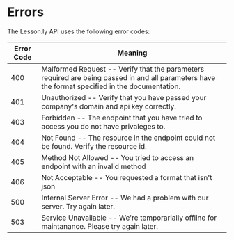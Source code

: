 # Errors

The Lesson.ly API uses the following error codes:

Error Code | Meaning
---------- | -------
400 | Malformed Request -- Verify that the parameters required are being passed in and all parameters have the format specified in the documentation.  
401 | Unauthorized -- Verify that you have passed your company's domain and api key correctly.
403 | Forbidden -- The endpoint that you have tried to access you do not have privaleges to.
404 | Not Found -- The resource in the endpoint could not be found.  Verify the resource id.
405 | Method Not Allowed -- You tried to access an endpoint with an invalid method
406 | Not Acceptable -- You requested a format that isn't json
500 | Internal Server Error -- We had a problem with our server. Try again later.
503 | Service Unavailable -- We're temporarially offline for maintanance. Please try again later.
